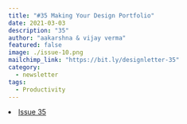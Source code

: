 ```yaml
---
title: "#35 Making Your Design Portfolio"
date: 2021-03-03
description: "35"
author: "aakarshna & vijay verma"
featured: false
image: ./issue-10.png
mailchimp_link: "https://bit.ly/designletter-35"
category:
  - newsletter
tags:
  - Productivity
---
```

<li><a href="https://bit.ly/designletter-35">Issue 35</a></li>

